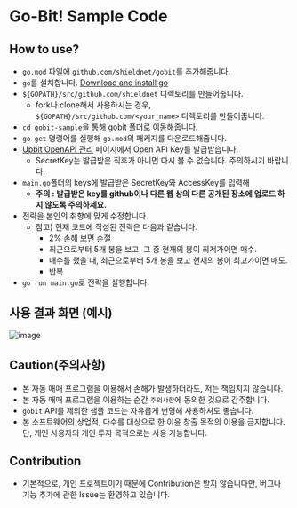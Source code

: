 # Go-Bit! Sample Code
## How to use?
* `go.mod` 파일에 `github.com/shieldnet/gobit`를 추가해줍니다.
* `go`를 설치합니다. [Download and install go](https://golang.org/doc/install)
* `${GOPATH}/src/github.com/shieldnet` 디렉토리를 만들어줍니다.
  * fork나 clone해서 사용하시는 경우, `${GOPATH}/src/github.com/<your_name>` 디렉토리를 만들어줍니다.
* `cd gobit-sample`을 통해 gobit 폴더로 이동해줍니다.
* `go get` 명령어를 실행해 `go.mod`의 패키지를 다운로드해줍니다.
* [Upbit OpenAPI 관리](https://upbit.com/mypage/open_api_management) 페이지에서 Open API Key를 발급받습니다.
  * SecretKey는 발급받은 직후가 아니면 다시 볼 수 없습니다. 주의하시기 바랍니다.
* `main.go`폴더의 keys에 발급받은 SecretKey와 AccessKey를 입력해 
  * **주의 : 발급받은 key를 github이나 다른 웹 상의 다른 공개된 장소에 업로드 하지 않도록 주의하세요.**
* 전략을 본인의 취향에 맞게 수정합니다.
  * 참고) 현재 코드에 작성된 전략은 다음과 같습니다.
    * 2% 손해 보면 손절
    * 최근으로부터 5개 봉을 보고, 그 중 현재의 봉이 최저가이면 매수.
    * 매수를 했을 때, 최근으로부터 5개 봉을 보고 현재의 봉이 최고가이면 매도.
    * 반복
* `go run main.go`로 전략을 실행합니다.

## 사용 결과 화면 (예시)
![image](https://user-images.githubusercontent.com/9548599/111020890-4e1e1380-840c-11eb-8c59-69141c5f7c9b.png)

## Caution(주의사항)
* 본 자동 매매 프로그램을 이용해서 손해가 발생하더라도, 저는 책임지지 않습니다.
* 본 자동 매매 프로그램을 이용하는 순간 `주의사항`에 동의한 것으로 간주합니다.
* `gobit` API를 제외한 샘플 코드는 자유롭게 변형해 사용하셔도 좋습니다.
* 본 소프트웨어의 상업적, 다수를 대상으로 한 이윤 창출 목적의 이용을 금지합니다. 단, 개인 사용자의 개인 투자 목적으로는 사용 가능합니다. 

## Contribution
* 기본적으로, 개인 프로젝트이기 때문에 Contribution은 받지 않습니다만, 버그나 기능 추가에 관한 Issue는 환영하고 있습니다.
